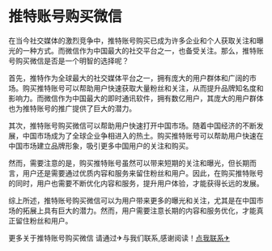 # 推特账号购买微信

在当今社交媒体的激烈竞争中，推特账号购买已成为许多企业和个人获取关注和曝光的一种方式。而微信作为中国最大的社交平台之一，也备受关注。那么，推特账号购买微信是否是一个明智的选择呢？

首先，推特作为全球最大的社交媒体平台之一，拥有庞大的用户群体和广阔的市场。购买推特账号可以帮助用户快速获取大量粉丝和关注，从而提升品牌知名度和影响力。而微信作为中国最大的即时通讯软件，拥有数亿用户，其庞大的用户群体也为推特账号的推广提供了巨大的潜力。

其次，推特账号购买微信可以帮助用户快速打开中国市场。随着中国经济的不断发展，中国市场成为了全球企业争相进入的热土。购买推特账号可以帮助用户快速在中国市场建立品牌形象，吸引更多中国用户的关注和购买。

然而，需要注意的是，购买推特账号虽然可以带来短期的关注和曝光，但长期而言，用户还是需要通过优质内容和服务来留住粉丝和用户。因此，在购买推特账号的同时，用户也需要不断优化内容和服务，提升用户体验，才能获得长远的发展。

综上所述，推特账号购买微信可以为用户带来更多的曝光和关注，尤其是在中国市场的拓展上具有巨大的潜力。然而，用户需要注意长期的内容和服务优化，才能真正留住粉丝和用户。

更多关于推特账号购买微信 请通过✈与我们联系,感谢阅读！[点我联系✈](https://wap.G208.com)